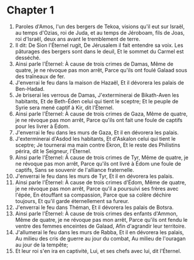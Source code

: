 # Chapter 1

1. Paroles d'Amos, l'un des bergers de Tekoa, visions qu'il eut sur Israël, au temps d'Ozias, roi de Juda, et au temps de Jéroboam, fils de Joas, roi d'Israël, deux ans avant le tremblement de terre.
2. Il dit: De Sion l'Éternel rugit, De Jérusalem il fait entendre sa voix. Les pâturages des bergers sont dans le deuil, Et le sommet du Carmel est desséché.
3. Ainsi parle l'Éternel: À cause de trois crimes de Damas, Même de quatre, je ne révoque pas mon arrêt, Parce qu'ils ont foulé Galaad sous des traîneaux de fer.
4. J'enverrai le feu dans la maison de Hazaël, Et il dévorera les palais de Ben-Hadad.
5. Je briserai les verrous de Damas, J'exterminerai de Bikath-Aven les habitants, Et de Beth-Éden celui qui tient le sceptre; Et le peuple de Syrie sera mené captif à Kir, dit l'Éternel.
6. Ainsi parle l'Éternel: À cause de trois crimes de Gaza, Même de quatre, je ne révoque pas mon arrêt, Parce qu'ils ont fait une foule de captifs pour les livrer à Édom.
7. J'enverrai le feu dans les murs de Gaza, Et il en dévorera les palais.
8. J'exterminerai d'Asdod les habitants, Et d'Askalon celui qui tient le sceptre; Je tournerai ma main contre Ékron, Et le reste des Philistins périra, dit le Seigneur, l'Éternel.
9. Ainsi parle l'Éternel: À cause de trois crimes de Tyr, Même de quatre, je ne révoque pas mon arrêt, Parce qu'ils ont livré à Édom une foule de captifs, Sans se souvenir de l'alliance fraternelle.
10. J'enverrai le feu dans les murs de Tyr, Et il en dévorera les palais.
11. Ainsi parle l'Éternel: À cause de trois crimes d'Édom, Même de quatre, je ne révoque pas mon arrêt, Parce qu'il a poursuivi ses frères avec l'épée, En étouffant sa compassion, Parce que sa colère déchire toujours, Et qu'il garde éternellement sa fureur.
12. J'enverrai le feu dans Théman, Et il dévorera les palais de Botsra.
13. Ainsi parle l'Éternel: À cause de trois crimes des enfants d'Ammon, Même de quatre, je ne révoque pas mon arrêt, Parce qu'ils ont fendu le ventre des femmes enceintes de Galaad, Afin d'agrandir leur territoire.
14. J'allumerai le feu dans les murs de Rabba, Et il en dévorera les palais, Au milieu des cris de guerre au jour du combat, Au milieu de l'ouragan au jour de la tempête;
15. Et leur roi s'en ira en captivité, Lui, et ses chefs avec lui, dit l'Éternel.

